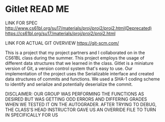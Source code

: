 # Gitlet READ ME

LINK FOR SPEC
http://www.cs61bl.org/su17/materials/proj/proj2/proj2.html(Deprecated)
https://cs61bl.org/su17/materials/proj/proj2/proj2.html


LINK FOR ACTUAL GIT OVERVIEW
https://git-scm.com/

This is a project that my project partners and I collaborated on in the CS61BL class during the summer.
This project employs the usage of different data structures that we learned in the class.
Gitlet is a miniature version of Git, a version control system that's easy to use. 
Our implementation of the project uses the Serializable interface and created data structures of commits and functions.
We used a SHA-1 coding scheme to identify and serialize and potentially deserialize the commit. 


DISCLAIMER:
OUR GROUP WAS PERFORMING THE FUNCTIONS AS DESIRED BUT WAS GETTING ODD ERRORS AND DIFFERING GRADES WHEN WE TESTED IT ON 
THE AUTOGRADER. AFTER TRYING TO DEBUG, THE CLASS'S HEAD INSTRUCTOR GAVE US AN OVERRIDE FILE TO TURN IN SPECIFICALLY FOR US 
